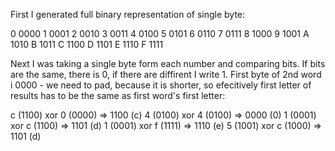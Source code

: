 First I generated full binary representation of single byte:

0       0000
1       0001
2       0010
3       0011
4       0100
5       0101
6       0110
7       0111
8       1000
9       1001
A       1010
B       1011
C       1100
D       1101
E       1110
F       1111

Next I was taking a single byte form each number and comparing bits. If bits are the same, there is 0, if there are diffirent I write 1. First byte of 2nd word i 0000  - we need to pad, because it is shorter, so efecitively first letter of results has to be the same as first word's first letter:

c (1100) xor 0 (0000) => 1100 (c)
4 (0100) xor 4 (0100) => 0000 (0)
1 (0001) xor c (1100) => 1101 (d)
1 (0001) xor f (1111) => 1110 (e)
5 (1001) xor c (1000) => 1101 (d)
